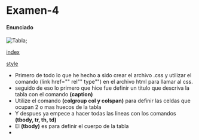 # Examen-4
#### Enunciado  #####

![Tabla](https://user-images.githubusercontent.com/73166252/102470201-f7df4580-4053-11eb-8642-44d8a4c711f7.PNG);

[index](https://github.com/EricEo/Examen-4/blob/main/Examen%204/index.html "index")

[style](https://github.com/EricEo/Examen-4/blob/main/Examen%204/style.css "style")

- Primero de todo lo que he hecho a sido crear el archivo .css y utilizar el comando (link href="" rel"" type"") en el archivo html para llamar al css. <br>
- seguido de eso lo primero que hice fue definir un titulo que descriva la tabla con el comando **(caption)** <br>
- Utilize el comando **(colgroup col y colspan)** para definir las celdas que ocupan 2 o mas huecos de la tabla <br>
- Y despues ya empece a hacer todas las lineas con los comandos **(tbody, tr, th, td)** <br>
- El **(tbody)** es para definir el cuerpo de la tabla <br>
- 
